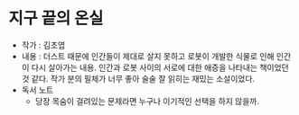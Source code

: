 # 지구 끝의 온실 
- 작가 : 김초엽 
- 내용 : 더스트 때문에 인간들이 제대로 살지 못하고 로봇이 개발한 식물로 인해 인간이 다시 살아가는 내용. 
인간과 로봇 사이의 서로에 대한 애증을 나타내는 책이었던 것 같다. 
작가 분의 필체가 너무 좋아 술술 잘 읽히는 재밌는 소설이었다. 
- 독서 노트
  - 당장 목숨이 걸려있는 문제라면 누구나 이기적인 선택을 하지 않을까.
